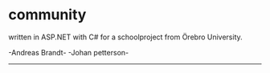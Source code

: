 community
=========

written in ASP.NET with C# for a schoolproject from Örebro University.

-Andreas Brandt-
-Johan petterson-

---------------------------------------------------------------------


